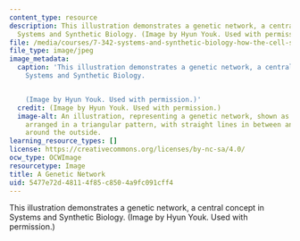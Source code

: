 ```yaml
---
content_type: resource
description: This illustration demonstrates a genetic network, a central concept in
  Systems and Synthetic Biology. (Image by Hyun Youk. Used with permission.)
file: /media/courses/7-342-systems-and-synthetic-biology-how-the-cell-solves-problems-fall-2010/5477e72d48114f85c8504a9fc091cff4_7-342f10.jpg
file_type: image/jpeg
image_metadata:
  caption: 'This illustration demonstrates a genetic network, a central concept in
    Systems and Synthetic Biology.


    (Image by Hyun Youk. Used with permission.)'
  credit: (Image by Hyun Youk. Used with permission.)
  image-alt: An illustration, representing a genetic network, shown as three circles
    arranged in a triangular pattern, with straight lines in between and curved arrows
    around the outside.
learning_resource_types: []
license: https://creativecommons.org/licenses/by-nc-sa/4.0/
ocw_type: OCWImage
resourcetype: Image
title: A Genetic Network
uid: 5477e72d-4811-4f85-c850-4a9fc091cff4
---
```

This illustration demonstrates a genetic network, a central concept in Systems and Synthetic Biology. (Image by Hyun Youk. Used with permission.)